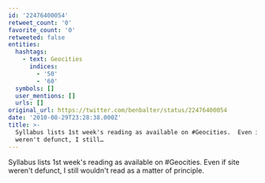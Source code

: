 ```yaml
---
id: '22476400054'
retweet_count: '0'
favorite_count: '0'
retweeted: false
entities:
  hashtags:
    - text: Geocities
      indices:
        - '50'
        - '60'
  symbols: []
  user_mentions: []
  urls: []
original_url: https://twitter.com/benbalter/status/22476400054
date: '2010-08-29T23:28:38.000Z'
title: >-
  Syllabus lists 1st week's reading as available on #Geocities.  Even if site
  weren't defunct, I still…
---
```


Syllabus lists 1st week's reading as available on #Geocities.  Even if site weren't defunct, I still wouldn't read as a matter of principle.